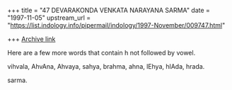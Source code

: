 +++
title = "47 DEVARAKONDA VENKATA NARAYANA SARMA"
date = "1997-11-05"
upstream_url = "https://list.indology.info/pipermail/indology/1997-November/009747.html"

+++
[Archive link](https://list.indology.info/pipermail/indology/1997-November/009747.html)

Here are a few more words that contain h not followed by vowel.

vihvala, AhvAna, Ahvaya, sahya, brahma, ahna, lEhya, hlAda, hrada.

sarma.



